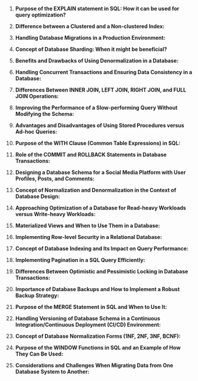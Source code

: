 1. **Purpose of the EXPLAIN statement in SQL: How it can be used for query optimization?**

2. **Difference between a Clustered and a Non-clustered Index:**

3. **Handling Database Migrations in a Production Environment:**

4. **Concept of Database Sharding: When it might be beneficial?**

5. **Benefits and Drawbacks of Using Denormalization in a Database:**

6. **Handling Concurrent Transactions and Ensuring Data Consistency in a Database:**

7. **Differences Between INNER JOIN, LEFT JOIN, RIGHT JOIN, and FULL JOIN Operations:**

8. **Improving the Performance of a Slow-performing Query Without Modifying the Schema:**

9. **Advantages and Disadvantages of Using Stored Procedures versus Ad-hoc Queries:**

10. **Purpose of the WITH Clause (Common Table Expressions) in SQL:**

11. **Role of the COMMIT and ROLLBACK Statements in Database Transactions:**

12. **Designing a Database Schema for a Social Media Platform with User Profiles, Posts, and Comments:**

13. **Concept of Normalization and Denormalization in the Context of Database Design:**

14. **Approaching Optimization of a Database for Read-heavy Workloads versus Write-heavy Workloads:**

15. **Materialized Views and When to Use Them in a Database:**

16. **Implementing Row-level Security in a Relational Database:**

17. **Concept of Database Indexing and Its Impact on Query Performance:**

18. **Implementing Pagination in a SQL Query Efficiently:**

19. **Differences Between Optimistic and Pessimistic Locking in Database Transactions:**

20. **Importance of Database Backups and How to Implement a Robust Backup Strategy:**

21. **Purpose of the MERGE Statement in SQL and When to Use It:**

22. **Handling Versioning of Database Schema in a Continuous Integration/Continuous Deployment (CI/CD) Environment:**

23. **Concept of Database Normalization Forms (1NF, 2NF, 3NF, BCNF):**

24. **Purpose of the WINDOW Functions in SQL and an Example of How They Can Be Used:**

25. **Considerations and Challenges When Migrating Data from One Database System to Another:**
